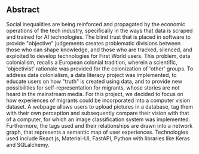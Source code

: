 ## Abstract
Social inequalities are being reinforced and propagated by the economic operations of the tech industry, specifically in the ways that data is scraped and trained for AI technologies. The blind trust that is placed in software to provide "objective" judgements creates problematic divisions between those who can shape knowledge, and those who are tracked, silenced, and exploited to develop technologies for First World users. This problem, data colonialism, recalls a European colonial tradition, wherein a scientific, 'objectivist' rationale was provided for the colonization of 'other' groups. To address data colonialism, a data literacy project was implemented, to educate users on how "truth" is created using data, and to provide new possibilities for self-representation for migrants, whose stories are not heard in the mainstream media. For this project, we decided to focus on how experiences of migrants could be incorporated into a computer vision dataset. A webpage allows users to upload pictures in a database, tag them with their own perception and subsequently compare their vision with that of a computer, for which an image classification system was implemented. Furthermore, the tags used and their relationships are drawn into a network graph, that represents a semantic map of user experiences. Technologies used include React.js, Material-UI, FastAPI, Python with libraries like Keras and SQLalchemy. 
